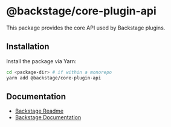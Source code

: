 # @backstage/core-plugin-api

This package provides the core API used by Backstage plugins.

## Installation

Install the package via Yarn:

```sh
cd <package-dir> # if within a monorepo
yarn add @backstage/core-plugin-api
```

## Documentation

- [Backstage Readme](https://github.com/backstage/backstage/blob/master/README.md)
- [Backstage Documentation](https://backstage.io/docs)
